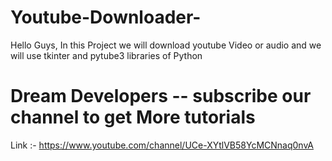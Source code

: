 # Youtube-Downloader-

Hello Guys, In this Project we will download youtube Video or audio and we will use tkinter and pytube3 libraries of Python

 #  Dream Developers -- subscribe our channel to get More tutorials
 Link :- https://www.youtube.com/channel/UCe-XYtlVB58YcMCNnaq0nvA
